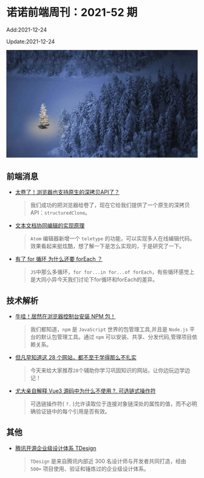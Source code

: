 <!--
 * @Description: weekly-52
 * @Author: zoeblow
 * @Email: zoeblow@gmail.com
 * @Date: 2021-09-26 10:39:57
 * @LastEditors: wangfuyuan
 * @LastEditTime: 2021-12-24 13:58:23
 * @FilePath: \nuofe-weekly1\2021\weekly-52.md
 -->

# 诺诺前端周刊：2021-52 期

Add:2021-12-24

Update:2021-12-24

![202152](../images/2021/202152.jpg)

## 前端消息

- [太卷了！浏览器也支持原生的深拷贝API了？](https://mp.weixin.qq.com/s/ycYTW7mH7A5k74XZh-S18w)

  >  我们成功的把浏览器给卷了，现在它给我们提供了一个原生的深拷贝 API：`structuredClone`。

- [文本文档协同编辑的实现原理](https://mp.weixin.qq.com/s/UpTUEEbFiIDf7aRLmHrmxg)

  > `Atom` 编辑器新增一个 `teletype` 的功能，可以实现多人在线编辑代码。效果看起来挺炫酷，想了解一下是怎么实现的，于是研究了一下。

- [有了 for 循环 为什么还要 forEach ？](https://juejin.cn/post/7018097650687803422)

  > `JS`中那么多循环，`for for...in for...of forEach`，有些循环感觉上是大同小异今天我们讨论下for循环和forEach的差异。

## 技术解析

- [牛哇！居然在浏览器控制台安装 NPM 包！](https://mp.weixin.qq.com/s/La4zYAagIx5TMheJZsL-gQ)

  > 我们都知道，`npm` 是 `JavaScript` 世界的包管理工具,并且是 `Node.js` 平台的默认包管理工具。通过 `npm` 可以安装、共享、分发代码,管理项目依赖关系。

- [但凡早知道这 28 个网站，都不至于学得那么不扎实](https://mp.weixin.qq.com/s/kmfRNXA3hM74wDI_HW0CNw)

  > 今天来给大家推荐`28`个辅助你学习巩固知识的网站，让你边玩边学边记！

- [尤大亲自解释 Vue3 源码中为什么不使用 ?. 可选链式操作符](https://mp.weixin.qq.com/s/0lud_NtZKAJMECHeQyXNiA)

  > 可选链操作符( `?.` )允许读取位于连接对象链深处的属性的值，而不必明确验证链中的每个引用是否有效。

## 其他

- [腾讯开源企业级设计体系 TDesign](https://mp.weixin.qq.com/s/MDwLEy-dUjDzHiC1PT-yUA)

  > `TDesign` 是来自腾讯内部近 300 名设计师与开发者共同打造，经由 `500+` 项目使用、验证和锤炼过的企业级设计体系。
